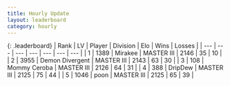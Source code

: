 ```yaml
---
title: Hourly Update
layout: leaderboard
category: hourly
---
```


{: .leaderboard}
| Rank | LV | Player | Division | Elo | Wins | Losses |
| --- | --- | --- | --- | --- | --- | --- |
| <span data-change="0">1</span> | 1389 | <span title="ID: 416373">Mirakee</span> | MASTER III | <span data-change="0">2146</span> | <span data-change="0">35</span> | <span data-change="0">10</span> |
| <span data-change="3">2</span> | 3955 | <span title="ID: 370081">Demon Divergent</span> | MASTER III | <span data-change="28">2143</span> | <span data-change="3">63</span> | <span data-change="0">30</span> |
| <span data-change="-1">3</span> | 108 | <span title="ID: 748055">Mommy Ceroba</span> | MASTER III | <span data-change="0">2126</span> | <span data-change="0">64</span> | <span data-change="0">31</span> |
| <span data-change="-1">4</span> | 388 | <span title="ID: 649454">DripDew</span> | MASTER III | <span data-change="0">2125</span> | <span data-change="0">75</span> | <span data-change="0">44</span> |
| <span data-change="-1">5</span> | 1046 | <span title="ID: 540690">poon</span> | MASTER III | <span data-change="0">2125</span> | <span data-change="0">65</span> | <span data-change="0">39</span> |